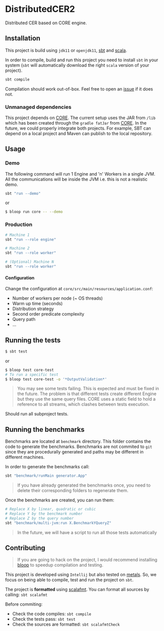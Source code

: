 # DistributedCER2

Distributed CER based on CORE engine.

## Installation

This project is build using `jdk11` or `openjdk11`, [sbt](https://www.scala-sbt.org/index.html) and [scala](https://scala-lang.org/). 

In order to compile, build and run this project you need to install `sbt` in your system (`sbt` will automatically download the right `scala` version of your project).

```sh
sbt compile
```

Compilation should work out-of-box. Feel free to open an [issue](https://github.com/dtim-upc/DistributedCER2/) if it does not.

### Unmanaged dependencies

This project depends on [CORE](https://github.com/dtim-upc/CORE). 
The current setup uses the JAR from `/lib` which has been created through the `gradle fatJar` from [CORE](https://github.com/dtim-upc/CORE).
In the future, we could properly integrate both projects. For example, SBT can depend on a local project and Maven can publish to the local repository.

## Usage

### Demo

The following command will run 1 Engine and 'n' Workers in a single JVM.
All the communications will be inside the JVM i.e. this is not a realistic demo.

```sh
sbt "run --demo"
```

or

```sh
$ bloop run core -- --demo
```

### Production

```sh
# Machine 1
sbt "run --role engine"

# Machine 2
sbt "run --role worker"

# (Optional) Machine N
sbt "run --role worker"
```

#### Configuration

Change the configuration at `core/src/main/resources/application.conf`:

- Number of workers per node (~ OS threads)
- Warm up time (seconds)
- Distribution strategy
- Second order predicate complexity
- Query path
- ...

## Running the tests

```sh
$ sbt test
```

or

```sh
$ bloop test core-test
# To run a specific test
$ bloop test core-test -o '*OutputValidation*' 
```

> You may see some tests failing. This is expected and must be fixed in the future.
> The problem is that different tests create different Engine but they use the same query files.
> CORE uses a static field to hold a reference to all streams, which clashes between tests execution.

Should run all subproject tests.

## Running the benchmarks

Benchmarks are located at `benchmark` directory.  This folder contains the code to generate the benchmarks.
Benchmarks are not commited to `git` since they are procedurally generated and paths may be different in different machines.

In order to generate the benchmarks call:

```sh
sbt "benchmark/runMain generator.App"
```

> If you have already generated the benchmarks once, you need to delete their corresponding folders
> to regenerate them.

Once the benchmarks are created, you can run them:

```sh
# Replace X by linear, quadratic or cubic
# Replace Y by the benchmark number
# Replace Z by the query number
sbt "benchmark/multi-jvm:run X.BenchmarkYQueryZ"
```

> In the future, we will have a script to run all those tests automatically

## Contributing

> If you are going to hack on the project, I would recommend installing [bloop](https://scalacenter.github.io/bloop) to speedup compilation and testing.

This project is developed using `Intellij` but also tested on [metals](https://scalameta.org/metals).
So, we focus on being able to compile, test and run the project on `sbt`.

The project is **formatted** using [scalafmt](https://scalameta.org/scalafmt/docs/installation.html).
You can format all sources by calling: `sbt scalafmt`

Before commiting:
- Check the code compiles: `sbt compile`
- Check the tests pass: `sbt test`
- Check the sources are formatted: `sbt scalafmtCheck`
